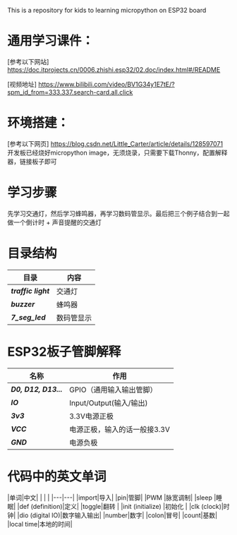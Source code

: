 This is a repository for kids to learning micropython on ESP32 board
# 通用学习课件：
[参考以下网站] https://doc.itprojects.cn/0006.zhishi.esp32/02.doc/index.html#/README

[视频地址] https://www.bilibili.com/video/BV1G34y1E7tE/?spm_id_from=333.337.search-card.all.click
# 环境搭建：
[参考以下网页] https://blog.csdn.net/Little_Carter/article/details/128597071
开发板已经烧好micropython image，无须烧录，只需要下载Thonny，配置解释器，链接板子即可
# 学习步骤
先学习交通灯，然后学习蜂鸣器，再学习数码管显示。最后把三个例子结合到一起做一个倒计时 + 声音提醒的交通灯
# 目录结构
|目录|内容|
|---|---|
|***traffic light***|交通灯|
|***buzzer***| 蜂鸣器 |
|***7_seg_led***| 数码管显示 |

# ESP32板子管脚解释
|名称|作用|
|---|---|
|***D0, D12, D13...***|GPIO（通用输入输出管脚）|
|***IO*** |Input/Output(输入/输出)|
|***3v3***|3.3V电源正极|
|***VCC*** |电源正极，输入的话一般接3.3V|
|***GND*** |电源负极|
# 代码中的英文单词

|单词|中文|
| | |
|---|---|
|import|导入|
|pin|管脚|
|PWM |脉宽调制|
|sleep |睡眠|
|def (definition)|定义|
|toggle|翻转 |
|init (initialize) |初始化 |
|clk (clock)|时钟|
|dio (digital IO)|数字输入输出|
|number|数字|
|colon|冒号|
|count|基数|
|local time|本地的时间|
